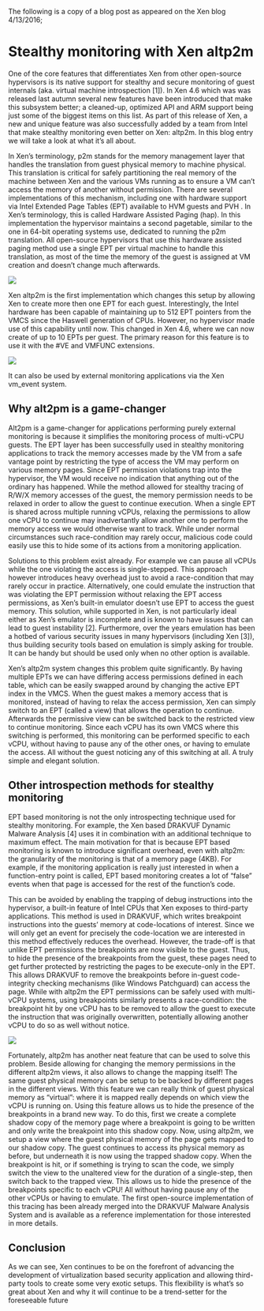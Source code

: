 The following is a copy of a blog post as appeared on the Xen blog 4/13/2016;

#  Stealthy monitoring with Xen altp2m

One of the core features that differentiates Xen from other open-source hypervisors is its native support for stealthy and secure monitoring of guest internals (aka. virtual machine introspection [1]). In Xen 4.6 which was was released last autumn several new features have been introduced that make this subsystem better; a cleaned-up, optimized API and ARM support being just some of the biggest items on this list. As part of this release of Xen, a new and unique feature was also successfully added by a team from Intel that make stealthy monitoring even better on Xen: altp2m. In this blog entry we will take a look at what it’s all about.

In Xen’s terminology, p2m stands for the memory management layer that handles the translation from guest physical memory to machine physical. This translation is critical for safely partitioning the real memory of the machine between Xen and the various VMs running as to ensure a VM can’t access the memory of another without permission. There are several implementations of this mechanism, including one with hardware support via Intel Extended Page Tables (EPT) available to HVM guests and PVH . In Xen’s terminology, this is called Hardware Assisted Paging (hap). In this implementation the hypervisor maintains a second pagetable, similar to the one in 64-bit operating systems use, dedicated to running the p2m translation. All open-source hypervisors that use this hardware assisted paging method use a single EPT per virtual machine to handle this translation, as most of the time the memory of the guest is assigned at VM creation and doesn’t change much afterwards.

![](https://blog.xenproject.org/wp-content/uploads/2016/04/p2m-245x300.png)

Xen altp2m is the first implementation which changes this setup by allowing Xen to create more then one EPT for each guest. Interestingly, the Intel hardware has been capable of maintaining up to 512 EPT pointers from the VMCS since the Haswell generation of CPUs. However, no hypervisor made use of this capability until now. This changed in Xen 4.6, where we can now create of up to 10 EPTs per guest. The primary reason for this feature is to use it with the #VE and VMFUNC extensions.

![](https://blog.xenproject.org/wp-content/uploads/2016/04/altp2m-259x300.png)

It can also be used by external monitoring applications via the Xen vm_event system.

## Why alt2pm is a game-changer

Alt2pm is a game-changer for applications performing purely external monitoring is because it simplifies the monitoring process of multi-vCPU guests. The EPT layer has been successfully used in stealthy monitoring applications to track the memory accesses made by the VM from a safe vantage point by restricting the type of access the VM may perform on various memory pages. Since EPT permission violations trap into the hypervisor, the VM would receive no indication that anything out of the ordinary has happened. While the method allowed for stealthy tracing of R/W/X memory accesses of the guest, the memory permission needs to be relaxed in order to allow the guest to continue execution. When a single EPT is shared across multiple running vCPUs, relaxing the permissions to allow one vCPU to continue may inadvertantly allow another one to perform the memory access we would otherwise want to track. While under normal circumstances such race-condition may rarely occur, malicious code could easily use this to hide some of its actions from a monitoring application.

Solutions to this problem exist already. For example we can pause all vCPUs while the one violating the access is single-stepped. This approach however introduces heavy overhead just to avoid a race-condition that may rarely occur in practice. Alternatively, one could emulate the instruction that was violating the EPT permission without relaxing the EPT access permissions, as Xen’s built-in emulator doesn’t use EPT to access the guest memory. This solution, while supported in Xen, is not particularly ideal either as Xen’s emulator is incomplete and is known to have issues that can lead to guest instability [2]. Furthermore, over the years emulation has been a hotbed of various security issues in many hypervisors (including Xen [3]), thus building security tools based on emulation is simply asking for trouble. It can be handy but should be used only when no other option is available.

Xen’s altp2m system changes this problem quite significantly. By having multiple EPTs we can have differing access permissions defined in each table, which can be easily swapped around by changing the active EPT index in the VMCS. When the guest makes a memory access that is monitored, instead of having to relax the access permission, Xen can simply switch to an EPT (called a view) that allows the operation to continue. Afterwards the permissive view can be switched back to the restricted view to continue monitoring. Since each vCPU has its own VMCS where this switching is performed, this monitoring can be performed specific to each vCPU, without having to pause any of the other ones, or having to emulate the access. All without the guest noticing any of this switching at all. A truly simple and elegant solution.

## Other introspection methods for stealthy monitoring

EPT based monitoring is not the only introspecting technique used for stealthy monitoring. For example, the Xen based DRAKVUF Dynamic Malware Analysis [4] uses it in combination with an additional technique to maximum effect. The main motivation for that is because EPT based monitoring is known to introduce significant overhead, even with altp2m: the granularity of the monitoring is that of a memory page (4KB). For example, if the monitoring application is really just interested in when a function-entry point is called, EPT based monitoring creates a lot of “false” events when that page is accessed for the rest of the function’s code.

This can be avoided by enabling the trapping of debug instructions into the hypervisor, a built-in feature of Intel CPUs that Xen exposes to third-party applications. This method is used in DRAKVUF, which writes breakpoint instructions into the guests’ memory at code-locations of interest. Since we will only get an event for precisely the code-location we are interested in this method effectively reduces the overhead. However, the trade-off is that unlike EPT permissions the breakpoints are now visible to the guest. Thus, to hide the presence of the breakpoints from the guest, these pages need to get further protected by restricting the pages to be execute-only in the EPT. This allows DRAKVUF to remove the breakpoints before in-guest code-integrity checking mechanisms (like Windows Patchguard) can access the page. While with altp2m the EPT permissions can be safely used with multi-vCPU systems, using breakpoints similarly presents a race-condition: the breakpoint hit by one vCPU has to be removed to allow the guest to execute the instruction that was originally overwritten, potentially allowing another vCPU to do so as well without notice.

![](https://blog.xenproject.org/wp-content/uploads/2016/04/altp2m-shadow-217x300.png)

Fortunately, altp2m has another neat feature that can be used to solve this problem. Beside allowing for changing the memory permissions in the different altp2m views, it also allows to change the mapping itself! The same guest physical memory can be setup to be backed by different pages in the different views. With this feature we can really think of guest physical memory as “virtual”: where it is mapped really depends on which view the vCPU is running on. Using this feature allows us to hide the presence of the breakpoints in a brand new way. To do this, first we create a complete shadow copy of the memory page where a breakpoint is going to be written and only write the breakpoint into this shadow copy. Now, using altp2m, we setup a view where the guest physical memory of the page gets mapped to our shadow copy. The guest continues to access its physical memory as before, but underneath it is now using the trapped shadow copy. When the breakpoint is hit, or if something is trying to scan the code, we simply switch the view to the unaltered view for the duration of a single-step, then switch back to the trapped view. This allows us to hide the presence of the breakpoints specific to each vCPU! All without having pause any of the other vCPUs or having to emulate. The first open-source implementation of this tracing has been already merged into the DRAKVUF Malware Analysis System and is available as a reference implementation for those interested in more details.

## Conclusion

As we can see, Xen continues to be on the forefront of advancing the development of virtualization based security application and allowing third-party tools to create some very exotic setups. This flexibility is what’s so great about Xen and why it will continue to be a trend-setter for the foreseeable future